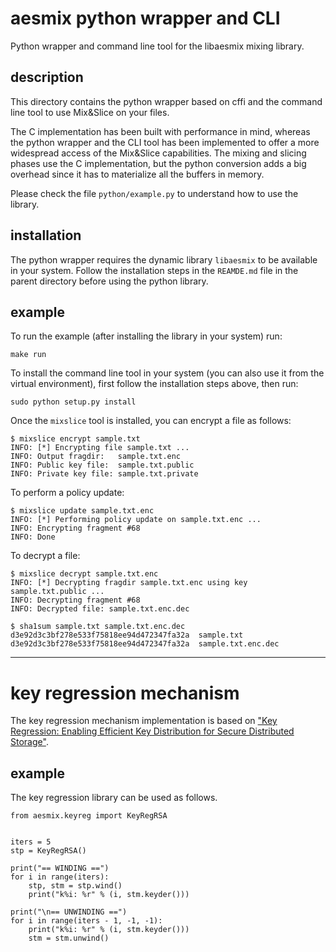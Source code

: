 # aesmix python wrapper and CLI

Python wrapper and command line tool for the libaesmix mixing library.


## description

This directory contains the python wrapper based on cffi and the command line
tool to use Mix&Slice on your files.

The C implementation has been built with performance in mind, whereas the python
wrapper and the CLI tool has been implemented to offer a more widespread access
of the Mix&Slice capabilities. The mixing and slicing phases use the C
implementation, but the python conversion adds a big overhead since it has
to materialize all the buffers in memory.

Please check the file `python/example.py` to understand how to use the library.


## installation

The python wrapper requires the dynamic library `libaesmix` to be available in
your system. Follow the installation steps in the `REAMDE.md` file in the
parent directory before using the python library.


## example

To run the example (after installing the library in your system) run:

    make run


To install the command line tool in your system (you can also use it from the
virtual environment), first follow the installation steps above, then run:

    sudo python setup.py install


Once the `mixslice` tool is installed, you can encrypt a file as follows:

    $ mixslice encrypt sample.txt
    INFO: [*] Encrypting file sample.txt ...
    INFO: Output fragdir:   sample.txt.enc
    INFO: Public key file:  sample.txt.public
    INFO: Private key file: sample.txt.private

To perform a policy update:

    $ mixslice update sample.txt.enc
    INFO: [*] Performing policy update on sample.txt.enc ...
    INFO: Encrypting fragment #68
    INFO: Done

To decrypt a file:

    $ mixslice decrypt sample.txt.enc
    INFO: [*] Decrypting fragdir sample.txt.enc using key sample.txt.public ...
    INFO: Decrypting fragment #68
    INFO: Decrypted file: sample.txt.enc.dec

    $ sha1sum sample.txt sample.txt.enc.dec
    d3e92d3c3bf278e533f75818ee94d472347fa32a  sample.txt
    d3e92d3c3bf278e533f75818ee94d472347fa32a  sample.txt.enc.dec

--------------------------------------------------------------------------------

# key regression mechanism

The key regression mechanism implementation is based on
["Key Regression: Enabling Efficient Key Distribution for Secure Distributed Storage"](https://eprint.iacr.org/2005/303.pdf).


## example

The key regression library can be used as follows.

    from aesmix.keyreg import KeyRegRSA


    iters = 5
    stp = KeyRegRSA()

    print("== WINDING ==")
    for i in range(iters):
        stp, stm = stp.wind()
        print("k%i: %r" % (i, stm.keyder()))

    print("\n== UNWINDING ==")
    for i in range(iters - 1, -1, -1):
        print("k%i: %r" % (i, stm.keyder()))
        stm = stm.unwind()
